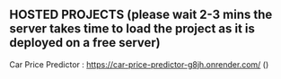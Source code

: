 ## HOSTED PROJECTS (please wait 2-3 mins the server takes time to load the project as it is deployed on a free server) 
Car Price Predictor : https://car-price-predictor-g8jh.onrender.com/ ()
